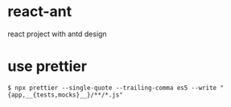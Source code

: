 # react-ant
react project with antd design

# use prettier 
```
$ npx prettier --single-quote --trailing-comma es5 --write "{app,__{tests,mocks}__}/**/*.js"
```
